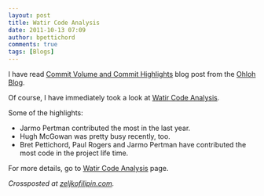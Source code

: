 ```yaml
---
layout: post
title: Watir Code Analysis
date: 2011-10-13 07:09
author: bpettichord
comments: true
tags: [Blogs]
---
```

I have read <a href="https://www.ohloh.net/blog/Commit_Volume_and_Commit_Highlights">Commit Volume and Commit Highlights</a> blog post from the <a href="https://www.ohloh.net/blog">Ohloh Blog</a>.
<!--more-->

Of course, I have immediately took a look at <a href="https://www.ohloh.net/p/watir/analyses/latest">Watir Code Analysis</a>.

Some of the highlights:

* Jarmo Pertman contributed the most in the last year.
* Hugh McGowan was pretty busy recently, too.
* Bret Pettichord, Paul Rogers and Jarmo Pertman have contributed the most code in the project life time.

For more details, go to <a href="https://www.ohloh.net/p/watir/analyses/latest">Watir Code Analysis</a> page.

<em>Crossposted at <a href="http://zeljkofilipin.com/watir-code-analysis/">zeljkofilipin.com</a>.</em>
